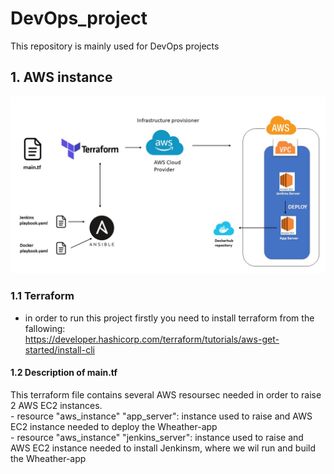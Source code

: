 # DevOps_project
This repository is mainly used for DevOps projects

## 1. AWS instance


![Alt text](AWS_diagram.jpg)


### 1.1 Terraform
- in order to run this project firstly you need to install terraform from the fallowing: <br>
https://developer.hashicorp.com/terraform/tutorials/aws-get-started/install-cli

#### 1.2 Description of main.tf
This terraform file contains several AWS resoursec needed in order to raise 2 AWS EC2 instances. <br>
    - resource "aws_instance" "app_server": instance used to raise and AWS EC2 instance needed to deploy the Wheather-app <br>
    - resource "aws_instance" "jenkins_server": instance used to raise and AWS EC2 instance needed to install Jenkinsm, where we wil run and build  the Wheather-app <br>

